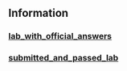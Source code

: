 ## Information

### [lab_with_official_answers](./lab_with_official_answers/)

### [submitted_and_passed_lab](./submitted_and_passed_lab/)